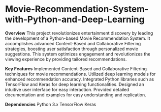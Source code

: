 # Movie-Recommendation-System-with-Python-and-Deep-Learning

**Overview**
This project revolutionizes entertainment discovery by leading the development of a Python-based Movie Recommendation System. It accomplishes advanced Content-Based and Collaborative Filtering strategies, boosting user satisfaction through personalized movie suggestions. This system optimizes engagement and revolutionizes the viewing experience by providing tailored recommendations.

**Key Features**
Implemented Content-Based and Collaborative Filtering techniques for movie recommendations.
Utilized deep learning models for enhanced recommendation accuracy.
Integrated Python libraries such as TensorFlow and Keras for deep learning functionalities.
Designed an intuitive user interface for easy interaction.
Provided detailed documentation and examples for easy understanding and replication.

**Dependencies**
Python 3.x
TensorFlow
Keras
